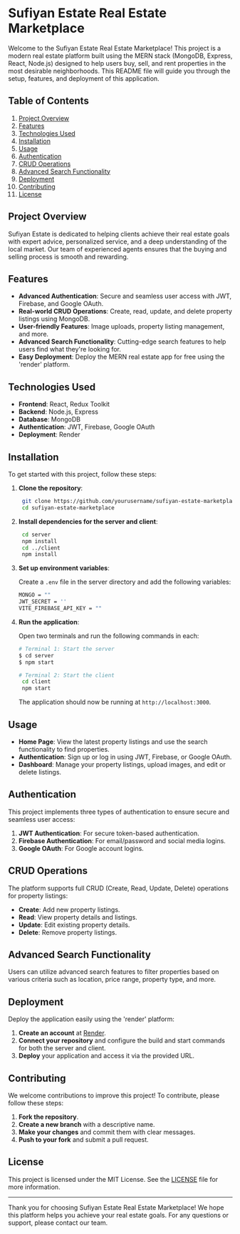 # Sufiyan Estate Real Estate Marketplace

Welcome to the Sufiyan Estate Real Estate Marketplace! This project is a modern real estate platform built using the MERN stack (MongoDB, Express, React, Node.js) designed to help users buy, sell, and rent properties in the most desirable neighborhoods. This README file will guide you through the setup, features, and deployment of this application.

## Table of Contents

1. [Project Overview](#project-overview)
2. [Features](#features)
3. [Technologies Used](#technologies-used)
4. [Installation](#installation)
5. [Usage](#usage)
6. [Authentication](#authentication)
7. [CRUD Operations](#crud-operations)
8. [Advanced Search Functionality](#advanced-search-functionality)
9. [Deployment](#deployment)
10. [Contributing](#contributing)
11. [License](#license)

## Project Overview

Sufiyan Estate is dedicated to helping clients achieve their real estate goals with expert advice, personalized service, and a deep understanding of the local market. Our team of experienced agents ensures that the buying and selling process is smooth and rewarding.

## Features

- **Advanced Authentication**: Secure and seamless user access with JWT, Firebase, and Google OAuth.
- **Real-world CRUD Operations**: Create, read, update, and delete property listings using MongoDB.
- **User-friendly Features**: Image uploads, property listing management, and more.
- **Advanced Search Functionality**: Cutting-edge search features to help users find what they're looking for.
- **Easy Deployment**: Deploy the MERN real estate app for free using the 'render' platform.

## Technologies Used

- **Frontend**: React, Redux Toolkit
- **Backend**: Node.js, Express
- **Database**: MongoDB
- **Authentication**: JWT, Firebase, Google OAuth
- **Deployment**: Render

## Installation

To get started with this project, follow these steps:

1. **Clone the repository**:

    ```bash
     git clone https://github.com/yourusername/sufiyan-estate-marketplace.git
     cd sufiyan-estate-marketplace
    ```

2. **Install dependencies for the server and client**:

    ```bash
     cd server
     npm install
     cd ../client
     npm install
    ```

3. **Set up environment variables**:

    Create a `.env` file in the server directory and add the following variables:

      ```bash
     MONGO = ""
      JWT_SECRET = ''
     VITE_FIREBASE_API_KEY = ""
    ```

    

4. **Run the application**:

    Open two terminals and run the following commands in each:

    ```bash
    # Terminal 1: Start the server
    $ cd server
    $ npm start
    ```

    ```bash
    # Terminal 2: Start the client
     cd client
     npm start
    ```

    The application should now be running at `http://localhost:3000`.

## Usage

- **Home Page**: View the latest property listings and use the search functionality to find properties.
- **Authentication**: Sign up or log in using JWT, Firebase, or Google OAuth.
- **Dashboard**: Manage your property listings, upload images, and edit or delete listings.

## Authentication

This project implements three types of authentication to ensure secure and seamless user access:

1. **JWT Authentication**: For secure token-based authentication.
2. **Firebase Authentication**: For email/password and social media logins.
3. **Google OAuth**: For Google account logins.

## CRUD Operations

The platform supports full CRUD (Create, Read, Update, Delete) operations for property listings:

- **Create**: Add new property listings.
- **Read**: View property details and listings.
- **Update**: Edit existing property details.
- **Delete**: Remove property listings.

## Advanced Search Functionality

Users can utilize advanced search features to filter properties based on various criteria such as location, price range, property type, and more.

## Deployment

Deploy the application easily using the 'render' platform:

1. **Create an account** at [Render](https://render.com/).
2. **Connect your repository** and configure the build and start commands for both the server and client.
3. **Deploy** your application and access it via the provided URL.

## Contributing

We welcome contributions to improve this project! To contribute, please follow these steps:

1. **Fork the repository**.
2. **Create a new branch** with a descriptive name.
3. **Make your changes** and commit them with clear messages.
4. **Push to your fork** and submit a pull request.

## License

This project is licensed under the MIT License. See the [LICENSE](LICENSE) file for more information.

---

Thank you for choosing Sufiyan Estate Real Estate Marketplace! We hope this platform helps you achieve your real estate goals. For any questions or support, please contact our team.

